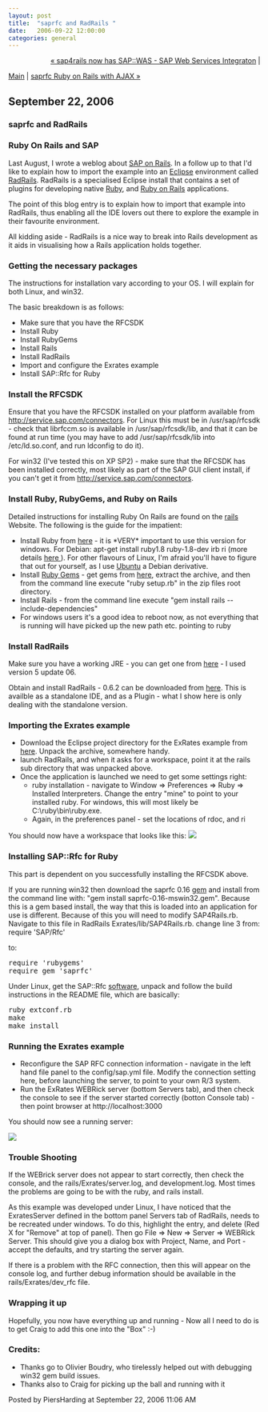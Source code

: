 ```yaml
---
layout: post
title:  "saprfc and RadRails "
date:   2006-09-22 12:00:00
categories: general
---
```

<p align="right">
<a href="http://www.piersharding.com/blog/archives/2006/09/sap4rails_now_h.html">&laquo; sap4rails now has SAP::WAS - SAP Web Services Integraton</a> |

<a href="http://www.piersharding.com/blog/">Main</a>
| <a href="http://www.piersharding.com/blog/archives/2006/09/saprfc_ruby_on.html">saprfc Ruby on Rails with AJAX &raquo;</a>

</p>

<h2>September 22, 2006</h2>

<h3>saprfc and RadRails </h3>

<p>
<h3>Ruby On Rails and SAP</h3>
Last August, I wrote a weblog about <a href="http://www.piersharding.com/blog/archives/2005/08/sap_on_rails_1.html" target="_blank">SAP on Rails</a>.  In a follow up to that I'd like to explain how to import the example into an <a href="http://www.eclipse.org/" target="_blank">Eclipse</a> environment called <a href="http://www.radrails.org/" target="_blank">RadRails</a>.  RadRails is a specialised Eclipse install that contains a set of plugins for developing native <a href="">Ruby</a>, and <a href="http://www.rubyonrails.org" target="_blank">Ruby on Rails</a> applications.</p>
<p>
The point of this blog entry is to explain how to import that example into RadRails, thus enabling all the IDE lovers out there to explore the example in their favourite environment.  </p>
<p>
All kidding aside - RadRails is a nice way to break into Rails development as it aids in visualising how a Rails application holds together.
</p>
<p>
<h3>Getting the necessary packages</h3>
The instructions for installation vary according to your OS.  I will explain for both Linux, and win32.</p>
<p>
The basic breakdown is as follows:
<ul>
<li>Make sure that you have the RFCSDK</li>
<li>Install Ruby</li>
<li>Install RubyGems</li>
<li>Install Rails</li>
<li>Install RadRails</li>
<li>Import and configure the Exrates example</li>
<li>Install SAP::Rfc for Ruby</li> 
</ul>
</p>

<p>
<h3>Install the RFCSDK</h3>
Ensure that you have the RFCSDK installed on your platform  available from <a href="http://service.sap.com/connectors" target="_blank">http://service.sap.com/connectors</a>.  For Linux this must be in /usr/sap/rfcsdk - check that librfccm.so is available in /usr/sap/rfcsdk/lib, and that it can be found at run time (you may have to add /usr/sap/rfcsdk/lib into /etc/ld.so.conf, and run ldconfig to do it). </p>
<p>
For win32 (I've tested this on XP SP2) - make sure that the RFCSDK has been installed correctly, most likely as part of the SAP GUI client install, if you can't get it from <a href="http://service.sap.com/connectors" target="_blank">http://service.sap.com/connectors</a>.
</p>

<p>
<h3>Install Ruby, RubyGems, and Ruby on Rails</h3>

Detailed instructions for installing Ruby On Rails are found  on the <a href="http://www.rubyonrails.org/down" target="_blank"> rails </a> Website.  The following is the guide for the impatient:
</p>
<p>
<ul>
<li>Install Ruby from <a href="http://rubyforge.org/frs/download.php/9417/ruby184-16_rc1.exe">here</a> - it is *VERY* important to use this version for windows.  For Debian: apt-get install ruby1.8 ruby-1.8-dev irb ri (more details <a href="http://wiki.rubyonrails.org/rails/pages/HowtoInstallCompleteRubyOnDebian" target="_blank"> here </a>).  For other flavours of Linux, I'm afraid you'll have to figure that out for yourself, as I use <a href="http://www.ubuntulinux.org" target="_blank">Ubuntu</a> a Debian derivative.</li>
<li>Install <a href="http://docs.rubygems.org/" target="_blank">Ruby Gems</a> - get gems from <a href="http://rubyforge.org/frs/download.php/5208/rubygems-0.8.11.zip">here</a>, extract the archive, and then from the command line execute "ruby setup.rb" in the zip files  root directory.</li>
<li>Install Rails - from the command line execute "gem install rails --include-dependencies"</li>
<li>For windows users it's a good idea to reboot now, as not everything that is running will have picked up the new path etc. pointing to ruby</li>
</ul> 
</p>
<p>
<h3>Install RadRails</h3>

Make sure you have a working JRE - you can get one from <a href="http://www.sun.com/java" target="_blank">here</a> - I used version  5 update 06.</p>
<p>

Obtain and install RadRails - 0.6.2 can be downloaded from <a href="http://www.radrails.org/page/download" target="_blank">here</a>.  This is availble as a standalone IDE, and as a Plugin - what I show here is only dealing with the standalone version.
</p>
  
<p>
<h3>Importing the Exrates example</h3>
<ul>
<li>Download the Eclipse project directory for the ExRates example from <a href="http://www.piersharding.com/download/radrails_exrate.zip">here</a>.  Unpack the archive, somewhere handy.</li>
<li>launch RadRails, and when it asks for a workspace, point it at the rails sub directory that was unpacked above.</li>
<li>Once the application is launched we need to get some settings right:
<ul>
  <li>ruby installation - navigate to Window => Preferences => Ruby => Installed Interpreters.  Change the entry "mine" to point to your installed ruby.  For windows, this will most likely be C:\ruby\bin\ruby.exe.</li>
  <li>Again, in the preferences panel - set the locations of rdoc, and ri</li>
</ul>

</ul>
</p>
<p>
You should now have a workspace that looks like this:
<img src="http://www.piersharding.com/download/radrails_workspace1.png"/>
</p>

<p>
<h3>Installing SAP::Rfc for Ruby</h3>
This part is dependent on you successfully installing the RFCSDK above.</p>
<p>
If you are running win32 then download the saprfc 0.16 <a href="http://www.piersharding.com/download/ruby/saprfc-0.16-mswin32.gem">gem</a> and install from the command line with: "gem install saprfc-0.16-mswin32.gem".  Because this is a gem based install, the way that this is loaded into an application for use is different.  Because of this you will need to modify SAP4Rails.rb.  Navigate to this file in RadRails Exrates/lib/SAP4Rails.rb.
change line 3 from: require 'SAP/Rfc'
</p>
<p>
to:
<pre>
require 'rubygems'
require_gem 'saprfc'
</pre>
</p>
<p>
Under Linux, get the SAP::Rfc <a href="http://www.piersharding.com/download/ruby/saprfc-0.16.tar.gz">software</a>, unpack and follow the build instructions in the README file, which are basically:
<pre>
ruby extconf.rb
make
make install
</pre>
</ul>
</p>

<p>
<h3>Running the Exrates example</h3>
<ul>
<li>Reconfigure the SAP RFC connection information - navigate in the left hand file panel to the config/sap.yml file.  Modify the connection setting here, before launching the server, to point to your own R/3 system.</li>
<li>Run the ExRates WEBRick server (bottom Servers tab), and then check the console to see if the server started correctly (botton Console tab) - then point browser at http://localhost:3000</li>
</ul>
</p>

<p>
You should now see a running server:
</p>
<p>
<img src="http://www.piersharding.com/download/radrails_console1.png"/>
</p>

<p>
<h3>Trouble Shooting</h3>

If the WEBrick server does not appear to start correctly, then check the console, and the rails/Exrates/server.log, and development.log.  Most times the problems are going to be with the ruby, and rails install.</p>
<p>  As this example was developed under Linux, I have noticed that the ExratesServer defined in the bottom panel Servers tab of RadRails, needs to be recreated under windows.  To do this, highlight the entry, and delete (Red X for "Remove" at top of panel).  Then go File => New => Server => WEBRick Server.  This should give you a dialog box with Project, Name, and Port - accept the defaults, and try starting the server again.
</p>
<p>
If there is a problem with the RFC connection, then this will appear on the console log, and further debug information should be available in the rails/Exrates/dev_rfc file.
</p>

<p>
<h3>Wrapping it up</h3>
Hopefully, you now have everything up and running - Now all I need to do is to get Craig to add this one into the "Box" :-)
</p>
<p>
<h3>Credits:</h3>
<ul>
<li>Thanks go to Olivier Boudry, who tirelessly helped out with debugging win32 gem build issues.</li>
<li>Thanks also to Craig for picking up the ball and running with it</li>
</ul>
</p>

<div id="a000057more"><div id="more">

</div></div>

<p class="posted">Posted by PiersHarding at September 22, 2006 11:06 AM</p>





